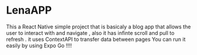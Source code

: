 # LenaAPP
This a React Native simple project that is basicaly a blog app that allows the user to interact with and navigate , also it has infinte scroll and pull to refresh . 
it uses ContextAPI to transfer data between pages 
You can run it easily by using Expo Go !!!!
